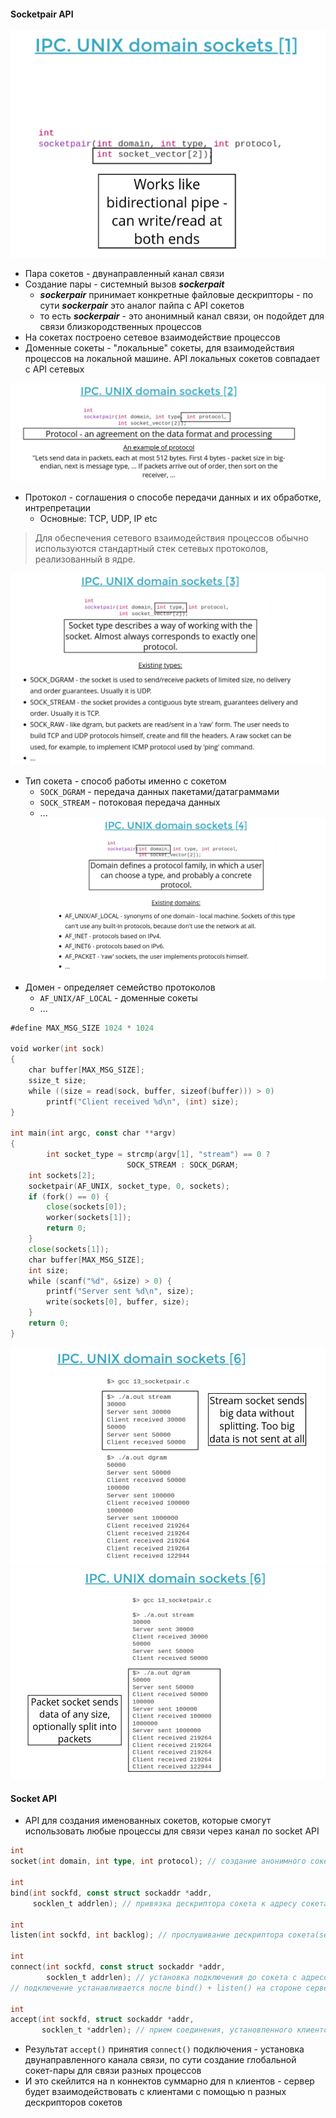 
#### Socketpair API
![](../_resources/Pasted%20image%2020250106111820.png)
- Пара сокетов - двунаправленный канал связи
- Создание пары - системный вызов ***sockerpait***
	- ***sockerpair*** принимает конкретные файловые дескрипторы - по сути ***sockerpair*** это аналог пайпа с API сокетов
	- то есть ***sockerpair*** - это анонимный канал связи, он подойдет для связи близкородственных процессов
- На сокетах построено сетевое взаимодействие процессов
- Доменные сокеты - "локальные" сокеты, для взаимодействия процессов на локальной машине. API локальных сокетов совпадает с API сетевых


![](../_resources/Pasted%20image%2020250106112158.png)
- Протокол - соглашения о способе передачи данных и их обработке, интрепретации
	- Основные: TCP, UDP, IP etc

> Для обеспечения сетевого взаимодействия процессов обычно используются стандартный стек сетевых протоколов, реализованный в ядре.

![](../_resources/Pasted%20image%2020250106112306.png)
- Тип сокета - способ работы именно с сокетом
	- `SOCK_DGRAM` - передача данных пакетами/датаграммами
	- `SOCK_STREAM` - потоковая передача данных
	- ...
![](../_resources/Pasted%20image%2020250106112428.png)
- Домен - определяет семейство протоколов
	- `AF_UNIX/AF_LOCAL` - доменные сокеты
	- ...


```go
#define MAX_MSG_SIZE 1024 * 1024

void worker(int sock)
{
	char buffer[MAX_MSG_SIZE];
	ssize_t size;
	while ((size = read(sock, buffer, sizeof(buffer))) > 0)
		printf("Client received %d\n", (int) size);
}

int main(int argc, const char **argv)
{
        int socket_type = strcmp(argv[1], "stream") == 0 ?
                          SOCK_STREAM : SOCK_DGRAM;
	int sockets[2];
	socketpair(AF_UNIX, socket_type, 0, sockets);
	if (fork() == 0) {
		close(sockets[0]);
		worker(sockets[1]);
		return 0;
	}
	close(sockets[1]);
	char buffer[MAX_MSG_SIZE];
	int size;
	while (scanf("%d", &size) > 0) {
		printf("Server sent %d\n", size);
		write(sockets[0], buffer, size);
	}
	return 0;
}
```


![](../_resources/Pasted%20image%2020250106130345.png)
![](../_resources/Pasted%20image%2020250106130400.png)

#### Socket API

- API для создания именованных сокетов, которые смогут использовать любые  процессы для связи через канал по socket API
```go
int
socket(int domain, int type, int protocol); // создание анонимного сокета - получение дескриптора сокета

int
bind(int sockfd, const struct sockaddr *addr, 
     socklen_t addrlen); // привязка дескриптора сокета к адресу сокета 

int
listen(int sockfd, int backlog); // прослушивание дескриптора сокета(server side)

int
connect(int sockfd, const struct sockaddr *addr,
        socklen_t addrlen); // установка подключения до сокета с адресом remote_addr, sockfd - дескриптор клиентского сокета
// подключение устанавливается после bind() + listen() на стороне сервера

int
accept(int sockfd, struct sockaddr *addr,
       socklen_t *addrlen); // прием соединения, установленного клиентом через connect, на сервере(прием относительно дескриптора серверного сокета sockfd, возвращается дескриптор клиентского сокета)
```
- Результат `accept()` принятия `connect()` подключения - установка двунаправленного канала связи, по сути создание глобальной сокет-пары для связи разных процессов
- И это скейлится на n коннектов суммарно для n клиентов - сервер будет взаимодействовать с клиентами с помощью n разных дескрипторов сокетов 